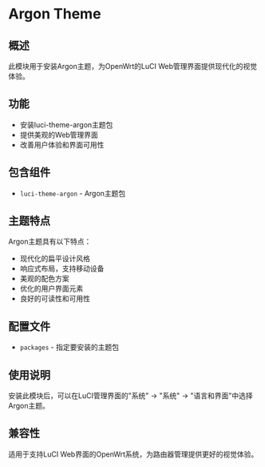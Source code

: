 # Argon Theme

## 概述

此模块用于安装Argon主题，为OpenWrt的LuCI Web管理界面提供现代化的视觉体验。

## 功能

- 安装luci-theme-argon主题包
- 提供美观的Web管理界面
- 改善用户体验和界面可用性

## 包含组件

- `luci-theme-argon` - Argon主题包

## 主题特点

Argon主题具有以下特点：
- 现代化的扁平设计风格
- 响应式布局，支持移动设备
- 美观的配色方案
- 优化的用户界面元素
- 良好的可读性和可用性

## 配置文件

- `packages` - 指定要安装的主题包

## 使用说明

安装此模块后，可以在LuCI管理界面的"系统" -> "系统" -> "语言和界面"中选择Argon主题。

## 兼容性

适用于支持LuCI Web界面的OpenWrt系统，为路由器管理提供更好的视觉体验。